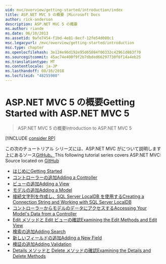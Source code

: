 ```yaml
---
uid: mvc/overview/getting-started/introduction/index
title: ASP.NET MVC 5 の概要 |Microsoft Docs
author: rick-anderson
description: ASP.NET MVC 5 の概要
ms.author: riande
ms.date: 06/10/2013
ms.assetid: 9afe7454-f1bd-4e81-8ecf-12fe54d080c1
msc.legacyurl: /mvc/overview/getting-started/introduction
msc.type: chapter
ms.openlocfilehash: 3e124e96d192e95d65084f00332c42961d883f70
ms.sourcegitcommit: 45ac74e400f9f2b7dbded66297730f6f14a4eb25
ms.translationtype: MT
ms.contentlocale: ja-JP
ms.lasthandoff: 08/16/2018
ms.locfileid: "48255980"
---
```

<a name="getting-started-with-aspnet-mvc-5"></a><span data-ttu-id="dc8e2-103">ASP.NET MVC 5 の概要</span><span class="sxs-lookup"><span data-stu-id="dc8e2-103">Getting Started with ASP.NET MVC 5</span></span>
====================
> <span data-ttu-id="dc8e2-104">ASP.NET MVC 5 の概要</span><span class="sxs-lookup"><span data-stu-id="dc8e2-104">Introduction to ASP.NET MVC 5</span></span>

[!INCLUDE [consider RP](../../../../includes/razor.md)]

<span data-ttu-id="dc8e2-105">この次のチュートリアル シリーズには、ASP.NET MVC がについて説明します上にあるソース[GitHub。](https://github.com/aspnet/Docs/tree/master/aspnet/mvc/overview/getting-started/introduction/sample/MvcMovie/MvcMovie)</span><span class="sxs-lookup"><span data-stu-id="dc8e2-105">This following tutorial series covers ASP.NET MVC: Source located on [GitHub](https://github.com/aspnet/Docs/tree/master/aspnet/mvc/overview/getting-started/introduction/sample/MvcMovie/MvcMovie)</span></span>

- [<span data-ttu-id="dc8e2-106">はじめに</span><span class="sxs-lookup"><span data-stu-id="dc8e2-106">Getting Started</span></span>](getting-started.md)
- [<span data-ttu-id="dc8e2-107">コントローラーの追加</span><span class="sxs-lookup"><span data-stu-id="dc8e2-107">Adding a Controller</span></span>](adding-a-controller.md)
- [<span data-ttu-id="dc8e2-108">ビューの追加</span><span class="sxs-lookup"><span data-stu-id="dc8e2-108">Adding a View</span></span>](adding-a-view.md)
- [<span data-ttu-id="dc8e2-109">モデルの追加</span><span class="sxs-lookup"><span data-stu-id="dc8e2-109">Adding a Model</span></span>](adding-a-model.md)
- [<span data-ttu-id="dc8e2-110">接続文字列を作成し、SQL Server LocalDB を使用する</span><span class="sxs-lookup"><span data-stu-id="dc8e2-110">Creating a Connection String and Working with SQL Server LocalDB</span></span>](creating-a-connection-string.md)
- [<span data-ttu-id="dc8e2-111">コントローラーからモデルのデータにアクセスする</span><span class="sxs-lookup"><span data-stu-id="dc8e2-111">Accessing Your Model's Data from a Controller</span></span>](accessing-your-models-data-from-a-controller.md)
- [<span data-ttu-id="dc8e2-112">Edit メソッドと Edit ビューの確認</span><span class="sxs-lookup"><span data-stu-id="dc8e2-112">Examining the Edit Methods and Edit View</span></span>](examining-the-edit-methods-and-edit-view.md)
- [<span data-ttu-id="dc8e2-113">検索の追加</span><span class="sxs-lookup"><span data-stu-id="dc8e2-113">Adding Search</span></span>](adding-search.md)
- [<span data-ttu-id="dc8e2-114">新しいフィールドの追加</span><span class="sxs-lookup"><span data-stu-id="dc8e2-114">Adding a New Field</span></span>](adding-a-new-field.md)
- [<span data-ttu-id="dc8e2-115">検証の追加</span><span class="sxs-lookup"><span data-stu-id="dc8e2-115">Adding Validation</span></span>](adding-validation.md)
- [<span data-ttu-id="dc8e2-116">Details メソッドと Delete メソッドの確認</span><span class="sxs-lookup"><span data-stu-id="dc8e2-116">Examining the Details and Delete Methods</span></span>](examining-the-details-and-delete-methods.md)
